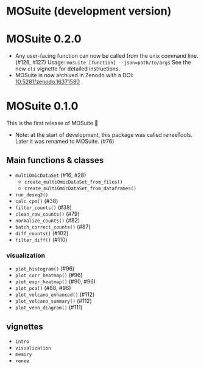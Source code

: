 # MOSuite (development version)

# MOSuite 0.2.0

- Any user-facing function can now be called from the unix command line.  (#126, #127)
  Usage: `mosuite [function] --json=path/to/args`
  See the new `cli` vignette for detailed instructions.
- MOSuite is now archived in Zenodo with a DOI: [10.5281/zenodo.16371580](http://doi.org/10.5281/zenodo.16371580)

# MOSuite 0.1.0

This is the first release of MOSuite 🎉

- Note: at the start of development, this package was called reneeTools.
  Later it was renamed to MOSuite. (#76)

## Main functions & classes

- `multiOmicDataSet` (#16, #28)
  - `create_multiOmicDataSet_from_files()`
  - `create_multiOmicDataSet_from_dataframes()`
- `run_deseq2()`
- `calc_cpm()` (#38)
- `filter_counts()` (#38)
- `clean_raw_counts()` (#79)
- `normalize_counts()` (#82)
- `batch_correct_counts()` (#87)
- `diff_counts()` (#102)
- `filter_diff()` (#110)

### visualization

- `plot_histogram()` (#96)
- `plot_corr_heatmap()` (#96)
- `plot_expr_heatmap()` (#90, #96)
- `plot_pca()` (#88, #96)
- `plot_volcano_enhanced()` (#112)
- `plot_volcano_summary()` (#112)
- `plot_venn_diagram()` (#111)

## vignettes

- `intro`
- `visualization`
- `memory`
- `renee`
